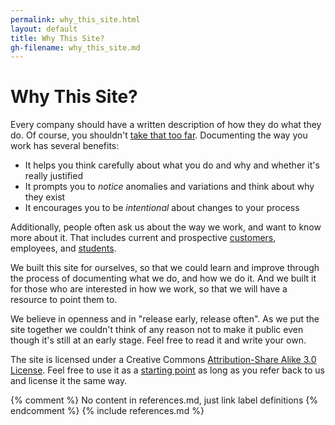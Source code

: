 ```yaml
---
permalink: why_this_site.html
layout: default
title: Why This Site?
gh-filename: why_this_site.md
---
```


# Why This Site?

Every company should have a written description of how they do what they do.
Of course, you shouldn't
[take that too far](http://en.wikipedia.org/wiki/ISO_9000).
Documenting the way you work has several benefits:

* It helps you think carefully about what you do and why and whether it's really justified
* It prompts you to *notice* anomalies and variations and think about why they exist
* It encourages you to be *intentional* about changes to your process

Additionally, people often ask us about the way we work, and want to know more about it.
That includes current and prospective [customers](http://thinkrelevance.com/clients),
employees, and [students](http://thinkrelevance.com/training).

We built this site for ourselves, so that we could learn and improve
through the process of documenting what we do, and how we do it.
And we built it for those who are interested in how we work,
so that we will have a resource to point them to.

We believe in openness and in "release early, release often".
As we put the site together we couldn't think of any reason not to make
it public even though it's still at an early stage.  Feel free to read it and write your own. 

The site is licensed under a Creative Commons [Attribution-Share Alike 3.0 License](/license.html). 
Feel free to use it as a [starting point](https://github.com/relevance/how_we_work/tree/gh-pages) 
as long as you refer back to us and license it the same way.

{% comment %} No content in references.md, just link label definitions {% endcomment %}
{% include references.md %}
